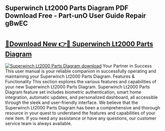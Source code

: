 ## Superwinch Lt2000 Parts Diagram PDF Download Free - Part-unO User Guide Repair gBwEC

# <h2><a href="http://dfms3bg.blite.top/?on=Superwinch+Lt2000+Parts+Diagram">🔗Download New 👉🔴 Superwinch Lt2000 Parts Diagram</a></h2>

[![Superwinch Lt2000 Parts Diagram download](https://i.imgur.com/lujVjoI.png)](http://dfms3bg.blite.top/?on=Superwinch+Lt2000+Parts+Diagram)
Your Partner in Success This user manual is your reliable companion in successfully operating and maintaining your Superwinch Lt2000 Parts Diagram. Features & Functionality This section explores the various features and capabilities of your new Superwinch Lt2000 Parts Diagram. Superwinch Lt2000 Parts Diagram feature set includes biometric authentication, smart home integration, automatic updates, and personalized dashboard, all accessible through the sleek and user-friendly interface. We believe that the Superwinch Lt2000 Parts Diagram has been a comprehensive and thorough resource in your quest to understand the features and capabilities of your new item. If you need any assistance or have any questions, our customer service team is always available.
